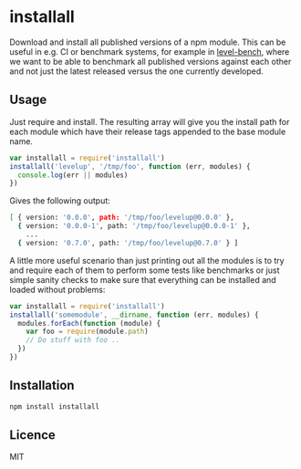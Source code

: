 installall
==========

Download and install all published versions of a npm module. This can be useful in e.g. CI or benchmark systems, for 
example in [level-bench](https://github.com/ralphtheninja/level-bench), where we want to be able to benchmark all
published versions against each other and not just the latest released versus the one currently developed.

## Usage

Just require and install. The resulting array will give you the install path for each module which have their
release tags appended to the base module name.

```js
var installall = require('installall')
installall('levelup', '/tmp/foo', function (err, modules) {
  console.log(err || modules)
})
```

Gives the following output:

```bash
[ { version: '0.0.0', path: '/tmp/foo/levelup@0.0.0' },
  { version: '0.0.0-1', path: '/tmp/foo/levelup@0.0.0-1' },
    ...
  { version: '0.7.0', path: '/tmp/foo/levelup@0.7.0' } ]
```

A little more useful scenario than just printing out all the modules is to try and require each of them to perform some tests like benchmarks or just simple sanity checks to make sure that everything can be installed and loaded without problems:

```js
var installall = require('installall')
installall('somemodule', __dirname, function (err, modules) {
  modules.forEach(function (module) {
    var foo = require(module.path)
    // Do stuff with foo ..
  })
})
```

## Installation

```bash
npm install installall
```

## Licence

MIT